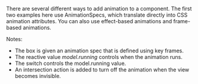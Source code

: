 There are several different ways to add animation to a component. The first two examples here use AnimationSpecs, which translate directly into CSS animation attributes. You can also use effect-based animations and frame-based animations.
  
Notes:

- The box is given an animation spec that is defined using key frames.
- The reactive value *model.running* controls when the animation runs.
- The switch controls the model.running value.
- An intersection action is added to turn off the animation when the view becomes invisible.
